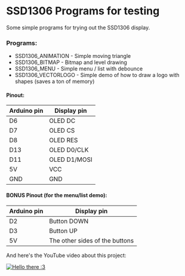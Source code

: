 # SSD1306 Programs for testing
Some simple programs for trying out the SSD1306 display.

### Programs:
* SSD1306_ANIMATION - Simple moving triangle
* SSD1306_BITMAP - Bitmap and level drawing
* SSD1306_MENU - Simple menu / list with debounce
* SSD1306_VECTORLOGO - Simple demo of how to draw a logo with shapes (saves a ton of memory)

#### Pinout:
| Arduino pin   | Display pin |
| ------------- | ------------- |
| D6  | OLED DC |
| D7  | OLED CS |
| D8  | OLED RES |
| D13  | OLED D0/CLK |
| D11  | OLED D1/MOSI |
| 5V | VCC |
| GND | GND |

#### BONUS Pinout (for the menu/list demo):
| Arduino pin   | Display pin |
| ------------- | ------------- |
| D2  | Button DOWN |
| D3  | Button UP |
| 5V  | The other sides of the buttons |

And here's the YouTube video about this project:

[![Hello there :3](https://img.youtube.com/vi/r6zfl0ZLmo0/0.jpg)](https://www.youtube.com/watch?v=r6zfl0ZLmo0)
